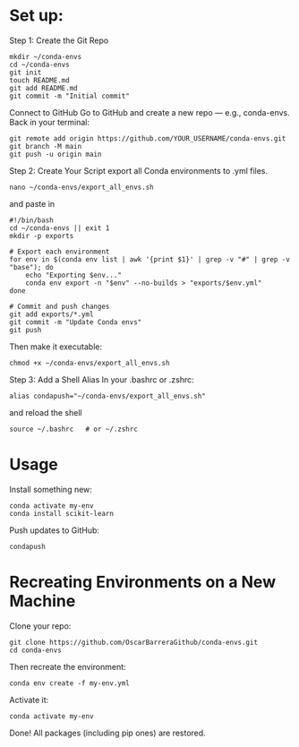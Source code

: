 # Set up:
Step 1: Create the Git Repo
```
mkdir ~/conda-envs
cd ~/conda-envs
git init
touch README.md
git add README.md
git commit -m "Initial commit"
```
Connect to GitHub
Go to GitHub and create a new repo — e.g., conda-envs.
Back in your terminal:

```
git remote add origin https://github.com/YOUR_USERNAME/conda-envs.git
git branch -M main
git push -u origin main
```

Step 2: Create Your Script
export all Conda environments to .yml files.
```
nano ~/conda-envs/export_all_envs.sh
```

and paste in
```
#!/bin/bash
cd ~/conda-envs || exit 1
mkdir -p exports

# Export each environment
for env in $(conda env list | awk '{print $1}' | grep -v "#" | grep -v "base"); do
    echo "Exporting $env..."
    conda env export -n "$env" --no-builds > "exports/$env.yml"
done

# Commit and push changes
git add exports/*.yml
git commit -m "Update Conda envs"
git push
```

Then make it executable:
```
chmod +x ~/conda-envs/export_all_envs.sh
```



Step 3: Add a Shell Alias
In your .bashrc or .zshrc:
```
alias condapush="~/conda-envs/export_all_envs.sh"
```
and reload the shell
```
source ~/.bashrc   # or ~/.zshrc
```



# Usage

Install something new:
```
conda activate my-env
conda install scikit-learn
```

Push updates to GitHub:
```
condapush
```

# Recreating Environments on a New Machine

Clone your repo:
```
git clone https://github.com/OscarBarreraGithub/conda-envs.git
cd conda-envs
```

Then recreate the environment:
```
conda env create -f my-env.yml
```

Activate it:
```
conda activate my-env
```

Done! All packages (including pip ones) are restored.

